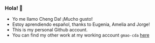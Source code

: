 ### Hola! 👋

- Yo me llamo Cheng Da! ¡Mucho gusto!
- Estoy aprendiendo español, thanks to Eugenia, Amelia and Jorge!
- This is my personal Github account. 
- You can find my other work at my working account `gmao-cda` [here](https://github.com/gmao-cda)
